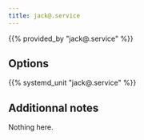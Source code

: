 ```yaml
---
title: jack@.service
---
```


{{% provided_by "jack@.service" %}}

## Options

{{% systemd_unit "jack@.service" %}}

## Additionnal notes

Nothing here.